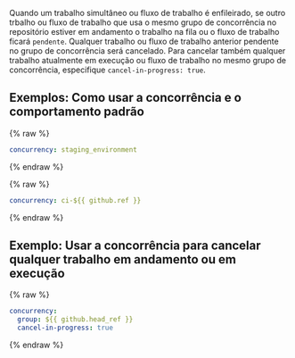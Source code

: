 Quando um trabalho simultâneo ou fluxo de trabalho é enfileirado, se outro trbalho ou fluxo de trabalho que usa o mesmo grupo de concorrência no repositório estiver em andamento o trabalho na fila ou o fluxo de trabalho ficará `pendente`. Qualquer trabalho ou fluxo de trabalho anterior pendente no grupo de concorrência será cancelado. Para cancelar também qualquer trabalho atualmente em execução ou fluxo de trabalho no mesmo grupo de concorrência, especifique `cancel-in-progress: true`.

## Exemplos: Como usar a concorrência e o comportamento padrão

{% raw %}
```yaml
concurrency: staging_environment
```
{% endraw %}

{% raw %}
```yaml
concurrency: ci-${{ github.ref }}
```
{% endraw %}

## Exemplo: Usar a concorrência para cancelar qualquer trabalho em andamento ou em execução

{% raw %}
```yaml
concurrency: 
  group: ${{ github.head_ref }}
  cancel-in-progress: true
```
{% endraw %}

